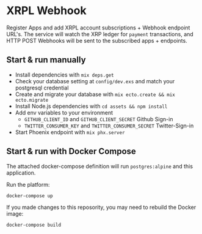 # XRPL Webhook

Register Apps and add XRPL account subscriptions + Webhook endpoint URL's. The service will watch the XRP ledger for `payment` transactions, and HTTP POST Webhooks will be sent to the subscribed apps + endpoints.

## Start & run manually

  * Install dependencies with `mix deps.get`
  * Check your database setting at `config/dev.exs` and match your postgresql credential
  * Create and migrate your database with `mix ecto.create && mix ecto.migrate`
  * Install Node.js dependencies with `cd assets && npm install`
  * Add env variables to your environment
    * `GITHUB_CLIENT_ID` and  `GITHUB_CLIENT_SECRET` Github Sign-in
    * `TWITTER_CONSUMER_KEY` and  `TWITTER_CONSUMER_SECRET` Twitter-Sign-in
  * Start Phoenix endpoint with `mix phx.server`

## Start & run with Docker Compose

The attached docker-compose definition will run `postgres:alpine` and this application.

Run the platform:

```
docker-compose up
```

If you made changes to this reposority, you may need to rebuild the Docker image:

```
docker-compose build
```
